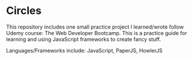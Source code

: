 # Circles

This repository includes one small practice project I learned/wrote follow Udemy course: The Web Developer Bootcamp. This is 
a practice guide for learning and using JavaScript frameworks to create fancy stuff. 

Languages/Frameworks include: 
  JavaScript, PaperJS, HowlerJS
